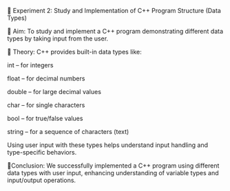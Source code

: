 🧪 Experiment 2: Study and Implementation of C++ Program Structure (Data Types)

🔹 Aim:
To study and implement a C++ program demonstrating different data types by taking input from the user.


🔹 Theory:
C++ provides built-in data types like:

int – for integers

float – for decimal numbers

double – for large decimal values

char – for single characters

bool – for true/false values

string – for a sequence of characters (text)

Using user input with these types helps understand input handling and type-specific behaviors.

🔹Conclusion:
We successfully implemented a C++ program using different data types with user input, enhancing understanding of variable types and input/output operations.
